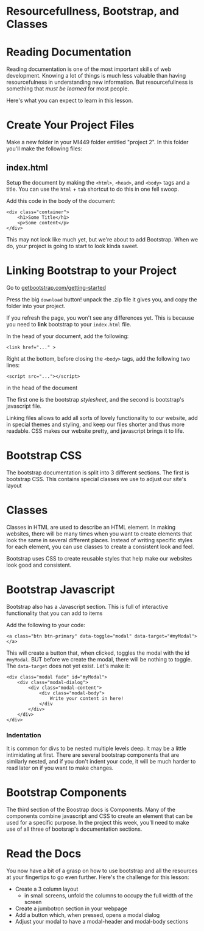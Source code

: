 # Resourcefullness, Bootstrap, and Classes

# Reading Documentation

Reading documentation is one of the most important skills of web development. Knowing a lot of things is much less valuable than having resourcefulness in understanding new information. But resourcefullness is something that *must be learned* for most people.

Here's what you can expect to learn in this lesson.



# Create Your Project Files

Make a new folder in your MI449 folder entitled "project 2". In this folder you'll make the following files:

## index.html

Setup the document by making the `<html>`, `<head>`, and `<body>` tags and a title. You can use the `html` + `tab` shortcut to do this in one fell swoop.

Add this code in the body of the document:

	<div class="container">
		<h1>Some Title</h1>
		<p>Some content</p>
	</div>
	
This may not look like much yet, but we're about to add Bootstrap. When we do, your project is going to start to look kinda sweet.

# Linking Bootstrap to your Project

Go to [getbootstrap.com/getting-started](getbootstrap.com/getting-started)

Press the big `download` button! unpack the .zip file it gives you, and copy the folder into your project.

If you refresh the page, you won't see any differences yet. This is because you need to **link** bootstrap to your `index.html` file.

In the head of your document, add the following:

	<link href="..." >

Right at the bottom, before closing the `<body>` tags, add the following two lines:

	<script src="..."></script>
	
in the head of the document

The first one is the bootstrap *stylesheet*, and the second is bootstrap's javascript file.

Linking files allows to add all sorts of lovely functionality to our website, add in special themes and styling, and keep our files shorter and thus more readable. CSS makes our website pretty, and javascript  brings it to life.

# Bootstrap CSS

The bootstrap documentation is split into 3 different sections. The first is bootstrap CSS. This contains special classes we use to adjust our site's layout
		
# Classes

Classes in HTML are used to describe an HTML element. In making websites, there will be many times when you want to create elements that look the same in several different places. Instead of writing specific styles for each element, you can use classes to create a consistent look and feel.

Bootstrap uses CSS to create reusable styles that help make our websites look good and consistent.

# Bootstrap Javascript

Bootstrap also has a Javascript section. This is full of interactive functionality that you can add to items

Add the following to your code:

	<a class="btn btn-primary" data-toggle="modal" data-target="#myModal"></a>
	
This will create a button that, when clicked, toggles the modal with the id `#myModal`. BUT before we create the modal, there will be nothing to toggle. The `data-target` does not yet exist. Let's make it:
    		
    <div class="modal fade" id="myModal">
  		<div class="modal-dialog">
 			<div class="modal-content">
      			<div class="modal-body">
    				Write your content in here!
    			</div
    		</div>
    	</div>
    </div>

### Indentation

It is common for divs to be nested multiple levels deep. It may be a little intimidating at first. There are several bootstrap components that are similarly nested, and if you don't indent your code, it will be much harder to read later on if you want to make changes.

# Bootstrap Components

The third section of the Boostrap docs is Components. Many of the components combine javascript and CSS to create an element that can be used for a specific purpose. In the project this week, you'll need to make use of all three of bootsrap's documentation sections.


# Read the Docs

You now have a bit of a grasp on how to use bootstrap and all the resources at your fingertips to go even further. Here's the challenge for this lesson:

- Create a 3 column layout
	- in small screens, unfold the columns to occupy the full width of the screen
- Create a jumbotron section in your webpage
- Add a button which, when pressed, opens a modal dialog
- Adjust your modal to have a modal-header and modal-body sections

